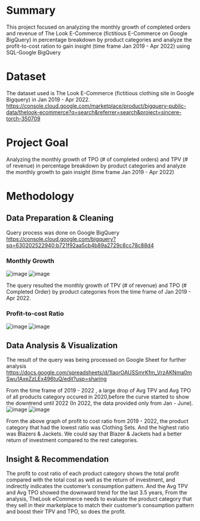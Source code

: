 # Summary
This project focused on analyzing the monthly growth of completed orders and revenue of The Look E-Commerce (fictitious E-Commerce on Google BigQuery) in percentage breakdown by product categories and analyze the profit-to-cost ration to gain insight (time frame Jan 2019 - Apr 2022) using SQL-Google BigQuery

# Dataset
The dataset used is The Look E-Commerce (fictitious clothing site in Google Bigquery) in Jan 2019 - Apr 2022. https://console.cloud.google.com/marketplace/product/bigquery-public-data/thelook-ecommerce?q=search&referrer=search&project=sincere-torch-350709

# Project Goal
Analyzing the monthly growth of TPO (# of completed orders) and TPV (# of revenue) in percentage breakdown by product categories and analyze the monthly growth to gain insight (time frame Jan 2019 - Apr 2022)

# Methodology
## Data Preparation & Cleaning
Query process was done on Google BigQuery https://console.cloud.google.com/bigquery?sq=630202522940:b721f92aa5cb4b89a2729c8cc78c88d4

### Monthly Growth

![image](https://user-images.githubusercontent.com/123222363/216271557-3237a504-2bd0-49df-903d-5ea46af507cc.png)
![image](https://user-images.githubusercontent.com/123222363/216271594-17cf9f08-d8c7-4602-92a2-be498814c90e.png)

The query resulted the monthly growth of TPV (# of revenue) and TPO (# Completed Order) by product categories from the time frame of Jan 2019 - Apr 2022.

### Profit-to-cost Ratio

![image](https://user-images.githubusercontent.com/123222363/216274430-c821424e-0619-455b-abd2-d41f8edaa56c.png)
![image](https://user-images.githubusercontent.com/123222363/216274574-7ae47fc1-bff9-4c97-80b9-a386574f0871.png)

## Data Analysis & Visualization

The result of the query was being processed on Google Sheet for further analysis https://docs.google.com/spreadsheets/d/1laorOAUSSmrKfm_VrzAKNma0mSwu1AxeZzLEx496tuQ/edit?usp=sharing

From the time frame of 2019 - 2022 , a large drop of Avg TPV and Avg TPO of all products category occured in 2020,before the curve started to show the downtrend until 2022 (In 2022, the data provided only from Jan - June).
![image](https://user-images.githubusercontent.com/123222363/216272648-5228952e-6d96-4955-a151-6a811da1ff31.png)
![image](https://user-images.githubusercontent.com/123222363/216272816-4902b772-5ba1-4018-8bba-b4cd6339e3c7.png)

From the above graph of profit to cost ratio from 2019 - 2022, the product category that had the lowest ratio was Clothing Sets. And the highest ratio was Blazers & Jackets. We could say that Blazer & Jackets had a better return of investment compared to the rest categories.

## Insight & Recommendation
The profit to cost ratio of each product category shows the total profit compared with the total cost as well as the return of investment, and indirectly indicates the customer’s consumption pattern. And the Avg TPV and Avg TPO showed the downward trend for the last 3.5 years,
From the analysis, TheLook eCommerce needs to evaluate the product category that they sell in their marketplace to match their customer’s consumption pattern and boost their TPV and TPO, so does the profit.
